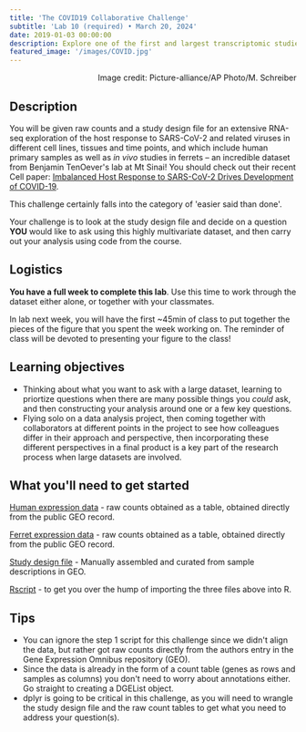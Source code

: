 ```yaml
---
title: 'The COVID19 Collaborative Challenge'
subtitle: 'Lab 10 (required) • March 20, 2024'
date: 2019-01-03 00:00:00
description: Explore one of the first and largest transcriptomic studies of of SARS-CoV-2. You start by parsing the study metadata to identify a question you're interested in, formulate a hypothesis, and carry out an analysis of the data to test this hypothesis.
featured_image: '/images/COVID.jpg'
---
```


<div style="text-align: right"> Image credit: Picture-alliance/AP Photo/M. Schreiber </div>

## Description

You will be given raw counts and a study design file for an extensive RNA-seq exploration of the host response to SARS-CoV-2 and related viruses in different cell lines, tissues and time points, and which include human primary samples as well as *in vivo* studies in ferrets – an incredible dataset from Benjamin TenOever's lab at Mt Sinai!  You should check out their recent Cell paper: [Imbalanced Host Response to SARS-CoV-2 Drives Development of COVID-19](https://doi.org/10.1016/j.cell.2020.04.026).

This challenge certainly falls into the category of 'easier said than done'.

Your challenge is to look at the study design file and decide on a question **YOU** would like to ask using this highly multivariate dataset, and then carry out your analysis using code from the course.

## Logistics

**You have a full week to complete this lab**.  Use this time to work through the dataset either alone, or together with your classmates.

In lab next week, you will have the first ~45min of class to put together the pieces of the figure that you spent the week working on.  The reminder of class will be devoted to presenting your figure to the class!

## Learning objectives

* Thinking about what you want to ask with a large dataset, learning to priortize questions when there are many possible things you *could* ask, and then constructing your analysis around one or a few key questions.
* Flying solo on a data analysis project, then coming together with collaborators at different points in the project to see how colleagues differ in their approach and perspective, then incorporating these different perspectives in a final product is a key part of the research process when large datasets are involved.

## What you'll need to get started

[Human expression data](http://DIYtranscriptomics.github.io/Data/files/GSE147507_RawReadCounts_Human.tsv) - raw counts obtained as a table, obtained directly from the public GEO record.

[Ferret expression data](http://DIYtranscriptomics.github.io/Data/files/GSE147507_RawReadCounts_Ferret.tsv) - raw counts obtained as a table, obtained directly from the public GEO record.

[Study design file](http://DIYtranscriptomics.github.io/Data/files/covid_metadata.txt) - Manually assembled and curated from sample descriptions in GEO.

[Rscript](http://DIYtranscriptomics.github.io/Data/files/loadData.R) - to get you over the hump of importing the three files above into R.


## Tips

* You can ignore the step 1 script for this challenge since we didn't align the data, but rather got raw counts directly from the authors entry in the Gene Expression Omnibus repository (GEO).
* Since the data is already in the form of a count table (genes as rows and samples as columns) you don't need to worry about annotations either.  Go straight to creating a DGEList object.
* dplyr is going to be critical in this challenge, as you will need to wrangle the study design file and the raw count tables to get what you need to address your question(s).

